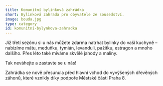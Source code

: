 ```yaml
---
title: Komunitní bylinková zahrádka
short: Bylinková zahrada pro obyvatele ze sousedství.
image: bouda.jpg
type: category
id: komunitni-bylynkova-zahradka
---
```


Již třetí sezónu si u nás můžete zdarma natrhat bylinky do vaší kuchyně – nabízíme mátu, meduňku, tymián, levanduli, pažitku, estragon a mnoho dalšího. Přes léto také míváme skvělé jahody a maliny.

Tak neváhejte a zastavte se u nás!

Zahrádka se nově přesunula před hlavní vchod do vyvýšených dřevěných záhonů, které vznikly díky podpoře Městské části Praha 8.
